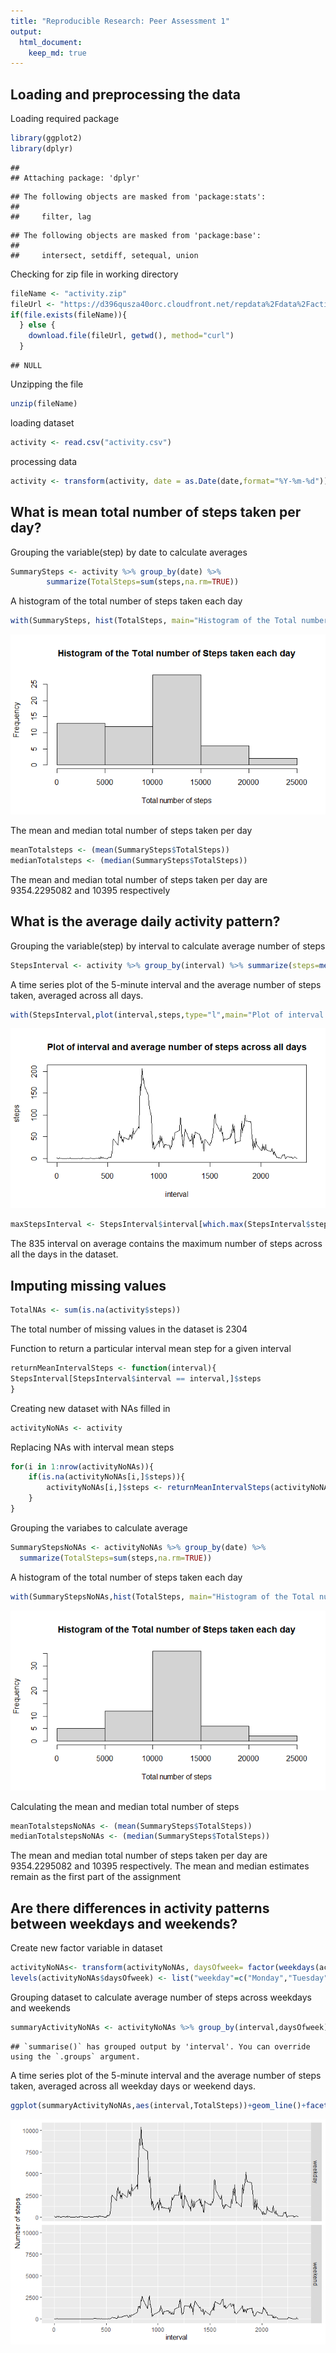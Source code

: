 ```yaml
---
title: "Reproducible Research: Peer Assessment 1"
output: 
  html_document:
    keep_md: true
---
```



## Loading and preprocessing the data
Loading required package

```r
library(ggplot2)
library(dplyr)
```

```
## 
## Attaching package: 'dplyr'
```

```
## The following objects are masked from 'package:stats':
## 
##     filter, lag
```

```
## The following objects are masked from 'package:base':
## 
##     intersect, setdiff, setequal, union
```
Checking for zip file in working directory

```r
fileName <- "activity.zip"
fileUrl <- "https://d396qusza40orc.cloudfront.net/repdata%2Fdata%2Factivity.zip"
if(file.exists(fileName)){
  } else {
    download.file(fileUrl, getwd(), method="curl")
  }
```

```
## NULL
```
Unzipping the file

```r
unzip(fileName)
```
loading dataset

```r
activity <- read.csv("activity.csv")
```
processing data

```r
activity <- transform(activity, date = as.Date(date,format="%Y-%m-%d"))
```
## What is mean total number of steps taken per day?
Grouping the variable(step) by date to calculate averages

```r
SummarySteps <- activity %>% group_by(date) %>% 
        summarize(TotalSteps=sum(steps,na.rm=TRUE)) 
```
A histogram of the total number of steps taken each day

```r
with(SummarySteps, hist(TotalSteps, main="Histogram of the Total number of Steps taken each day", xlab="Total number of steps"))
```

![](PA1_template_files/figure-html/unnamed-chunk-7-1.png)<!-- -->

The mean and median total number of steps taken per day

```r
meanTotalsteps <- (mean(SummarySteps$TotalSteps))
medianTotalsteps <- (median(SummarySteps$TotalSteps))
```
The mean and median total number of steps taken per day are 9354.2295082 and 10395 respectively

## What is the average daily activity pattern?
Grouping the variable(step) by interval to calculate average number of steps

```r
StepsInterval <- activity %>% group_by(interval) %>% summarize(steps=mean(steps,na.rm=TRUE))
```
A time series plot of the 5-minute interval and the average number of steps taken, averaged across all days.

```r
with(StepsInterval,plot(interval,steps,type="l",main="Plot of interval and average number of steps across all days"))
```

![](PA1_template_files/figure-html/unnamed-chunk-9-1.png)<!-- -->

```r
maxStepsInterval <- StepsInterval$interval[which.max(StepsInterval$steps)]
```
The 835 interval on average contains the maximum number of steps across all the days in the dataset.

## Imputing missing values

```r
TotalNAs <- sum(is.na(activity$steps))
```
The total number of missing values in the dataset is 2304

Function to return a particular interval mean step for a given interval

```r
returnMeanIntervalSteps <- function(interval){
StepsInterval[StepsInterval$interval == interval,]$steps
}
```
Creating new dataset with NAs filled in

```r
activityNoNAs <- activity
```
Replacing NAs with interval mean steps

```r
for(i in 1:nrow(activityNoNAs)){
    if(is.na(activityNoNAs[i,]$steps)){
        activityNoNAs[i,]$steps <- returnMeanIntervalSteps(activityNoNAs[i,]$interval)
    }
}
```
Grouping the variabes to calculate average

```r
SummaryStepsNoNAs <- activityNoNAs %>% group_by(date) %>% 
  summarize(TotalSteps=sum(steps,na.rm=TRUE)) 
```
A histogram of the total number of steps taken each day

```r
with(SummaryStepsNoNAs,hist(TotalSteps, main="Histogram of the Total number of Steps taken each day", xlab="Total number of steps"))
```

![](PA1_template_files/figure-html/unnamed-chunk-16-1.png)<!-- -->

Calculating the mean and median total number of steps

```r
meanTotalstepsNoNAs <- (mean(SummarySteps$TotalSteps))
medianTotalstepsNoNAs <- (median(SummarySteps$TotalSteps))
```

The mean and median total number of steps taken per day are 9354.2295082 and 10395 respectively.
The mean and median estimates remain as the first part of the assignment

## Are there differences in activity patterns between weekdays and weekends?
Create new factor variable in dataset

```r
activityNoNAs<- transform(activityNoNAs, daysOfweek= factor(weekdays(activityNoNAs$date)))
levels(activityNoNAs$daysOfweek) <- list("weekday"=c("Monday","Tuesday","Wednesday","Thursday","Friday"), "weekend"=c("Saturday","Sunday"))
```
Grouping dataset to calculate average number of steps across weekdays and weekends

```r
summaryActivityNoNAs <- activityNoNAs %>% group_by(interval,daysOfweek) %>% summarize (TotalSteps=sum(steps))
```

```
## `summarise()` has grouped output by 'interval'. You can override using the `.groups` argument.
```
A time series plot of the 5-minute interval and the average number of steps taken, averaged across all weekday days or weekend days.

```r
ggplot(summaryActivityNoNAs,aes(interval,TotalSteps))+geom_line()+facet_grid(vars(daysOfweek))+ylab("Number of steps")
```

![](PA1_template_files/figure-html/unnamed-chunk-20-1.png)<!-- -->


